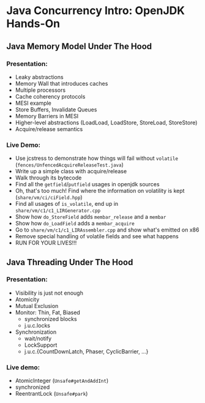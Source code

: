# Java Concurrency Intro: OpenJDK Hands-On

## Java Memory Model Under The Hood

### Presentation:
* Leaky abstractions
* Memory Wall that introduces caches
* Multiple processors
* Cache coherency protocols
* MESI example
* Store Buffers, Invalidate Queues
* Memory Barriers in MESI
* Higher-level abstractions (LoadLoad, LoadStore, StoreLoad, StoreStore)
* Acquire/release semantics

### Live Demo:
* Use jcstress to demonstrate how things will fail without ```volatile``` (```fences/UnfencedAcquireReleaseTest.java```)
* Write up a simple class with acquire/release
* Walk through its bytecode
* Find all the ```getfield```/```putfield``` usages in openjdk sources
* Oh, that's too much! Find where the information on volatility is kept (```share/vm/ci/ciField.hpp```)
* Find all usages of ```is_volatile```, end up in ```share/vm/c1/c1_LIRGenerator.cpp```
* Show how ```do_StoreField``` adds ```membar_release``` and a ```membar```
* Show how ```do_LoadField``` adds a ```membar_acquire```
* Go to ```share/vm/c1/c1_LIRAssembler.cpp``` and show what's emitted on x86
* Remove special handling of volatile fields and see what happens
* RUN FOR YOUR LIVES!!!

## Java Threading Under The Hood

### Presentation:
* Visibility is just not enough
* Atomicity
* Mutual Exclusion
* Monitor: Thin, Fat, Biased
  * synchronized blocks
  * j.u.c.locks
* Synchronization
  * wait/notify
  * LockSupport
  * j.u.c.{CountDownLatch, Phaser, CyclicBarrier, ...}

### Live demo:
* AtomicInteger (```Unsafe#getAndAddInt```)
* synchronized
* ReentrantLock (```Unsafe#park```)